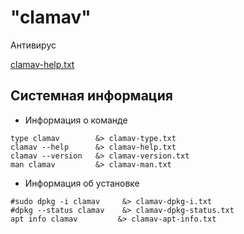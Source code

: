 # "clamav"

Антивирус

[clamav-help.txt](clamav-help.txt)

## Системная информация

* Информация о команде
````shell
type clamav        &> clamav-type.txt
clamav --help      &> clamav-help.txt
clamav --version   &> clamav-version.txt
man clamav         &> clamav-man.txt
````

* Информация об установке
````shell
#sudo dpkg -i clamav     &> clamav-dpkg-i.txt
#dpkg --status clamav    &> clamav-dpkg-status.txt
apt info clamav         &> clamav-apt-info.txt
````
